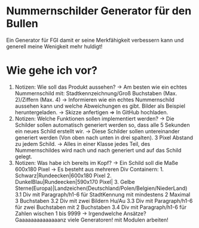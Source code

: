 # Nummernschilder Generator für den Bullen
Ein Generator für FGI damit er seine Merkfähigkeit verbessern kann und generell meine Wenigkeit mehr huldigt!

# Wie gehe ich vor?
1. Notizen: Wie soll das Produkt aussehen?
    -> Am besten wie ein echtes Nummernschild mit:
     Stadtkennzeichnung/Groß Buchstaben (Max. 2)/Ziffern (Max. 4)
    -> Informieren wie ein echtes Nummernschild aussehen kann und welche Abweichungen es gibt.
     Bilder als Beispiel heruntergeladen.
    -> Skizze anfertigen => In GitHub hochladen.
2. Notizen: Welche Funktionen sollen implementiert werden?
    -> Die Schilder sollen automatisch generiert werden so, dass alle
    5 Sekunden ein neues Schild erstellt wir.
    -> Diese Schilder sollen untereinander generiert werden (Von oben nach unten in drei spalten).
    3 Pixel Abstand zu jedem Schild.
    -> Alles in einer Klasse jedes Teil, des Nummernschildes wird nach und nach generiert und auf das Schild gelegt.
3. Notizen: Was habe ich bereits im Kopf?
    -> Ein Schild soll die Maße 600x180 Pixel
    -> Es besteht aus mehreren Div Containern:
        1. Schwarz|Rundeecken|600x180 Pixel
        2. DunkelBlau|Rundeecken|590x170 Pixel|
        3. Gelbe Sterne(Europa)|Landzeichen(Deutschland/Polen/Belgien/NiederLand) 
         3.1 Div mit Paragraph/h1-6 für StadtKennung mit mindestens 2 Maximal 3 Buchstaben
         3.2 Div mit zwei Bildern Hu/Au
         3.3 Div mit Paragraph/h1-6 für zwei Buchstaben mit 2 Buchstaben
         3.4 Div mit Paragraph/h1-6 für Zahlen wischen 1 bis 9999 
    -> Irgendwelche Ansätze?
    Gaaaaaaaaaaaaaanz viele Generatoren!
    mit Modulen arbeiten!

